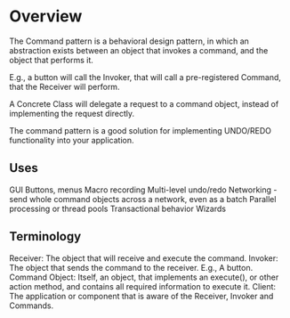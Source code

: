 # Overview

The Command pattern is a behavioral design pattern, in which an abstraction exists between an object that invokes a command, and the object that performs it.

E.g., a button will call the Invoker, that will call a pre-registered Command, that the Receiver will perform.

A Concrete Class will delegate a request to a command object, instead of implementing the request directly.

The command pattern is a good solution for implementing UNDO/REDO functionality into your application.

## Uses

GUI Buttons, menus
Macro recording
Multi-level undo/redo
Networking - send whole command objects across a network, even as a batch
Parallel processing or thread pools
Transactional behavior
Wizards

## Terminology

Receiver: The object that will receive and execute the command.
Invoker: The object that sends the command to the receiver. E.g., A button.
Command Object: Itself, an object, that implements an execute(), or other action method, and contains all required information to execute it.
Client: The application or component that is aware of the Receiver, Invoker and Commands.
